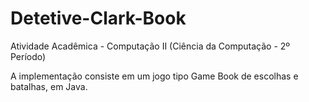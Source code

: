 # Detetive-Clark-Book
Atividade Acadêmica - Computação II (Ciência da Computação - 2º Período)

A implementação consiste em um jogo tipo Game Book de escolhas e batalhas, em Java.
